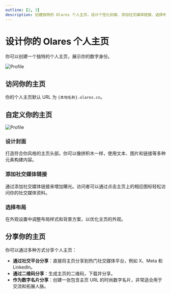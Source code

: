 ```yaml
---
outline: [2, 3]
description: 创建独特的 Olares 个人主页，设计个性化封面、添加社交媒体链接、选择布局风格，并通过访问数据分析优化展示效果。
---
```


# 设计你的 Olares 个人主页

你可以创建一个独特的个人主页，展示你的数字身份。

![Profile](/images/manual/olares/profile.png)

## 访问你的主页

你的个人主页默认 URL 为 `{本地名称}.olares.cn`。

## 自定义你的主页

![Profile](/images/zh/manual/tasks/profile-example.png#bordered)

### 设计封面

打造符合你风格的主页头部。你可以像拼积木一样，使用文本、图片和链接等多种元素构建内容。

### 添加社交媒体链接

通过添加社交媒体链接来增加曝光。访问者可以通过点击主页上的相应图标轻松访问你的社交媒体资料。

### 选择布局

在外观设置中调整布局样式和背景方案，以优化主页的外观。

## 分享你的主页

你可以通过多种方式分享个人主页：

* **通过社交平台分享**：直接将主页分享到热门社交媒体平台，例如 X、Meta 和 LinkedIn。
* **通过二维码分享**：生成主页的二维码，下载并分享。
* **作为数字名片分享**：创建一张包含主页 URL 的时尚数字名片，非常适合用于交流和拓展人脉。